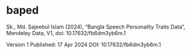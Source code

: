 # baped

Sk., Md. Sajeebul Islam (2024), “Bangla Speech Personality Traits Data”, Mendeley Data, V1, doi: 10.17632/fb6dm3yb6m.1

Version 1
Published:
17 Apr 2024
DOI:
10.17632/fb6dm3yb6m.1
